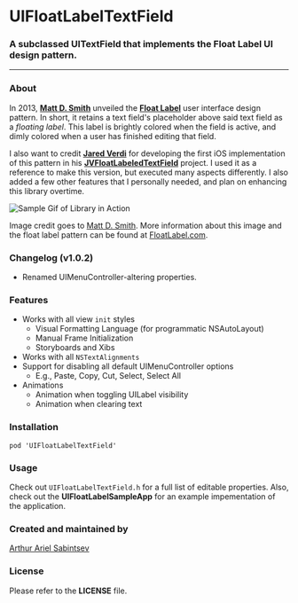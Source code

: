 # UIFloatLabelTextField
### A subclassed UITextField that implements the Float Label UI design pattern. 
___

### About
In 2013, [**Matt D. Smith**](http://twitter.com/mds) unveiled the **[Float Label](http://www.floatlabel.com)** user interface design pattern. In short, it retains a text field's placeholder above said text field as a *floating label*. This label is brightly colored when the field is active, and dimly colored when a user has finished editing that field. 

I also want to credit [**Jared Verdi**](http://twitter.com/jverdi) for developing the first iOS implementation of this pattern in his [**JVFloatLabeledTextField**](https://github.com/jverdi/JVFloatLabeledTextField) project. I used it as a reference to make this version, but executed many aspects differently. I also added a few other features that I personally needed, and plan on enhancing this library overtime.

![Sample Gif of Library in Action](http://d13yacurqjgara.cloudfront.net/users/6410/screenshots/1254439/form-animation-_gif_.gif)

Image credit goes to [Matt D. Smith](http://twitter.com/mds). More information about this image and the float label pattern can be found at [FloatLabel.com](http://www.floatlabel.com).

### Changelog (v1.0.2)
- Renamed UIMenuController-altering properties.

### Features
- Works with all view `init` styles
	- Visual Formatting Language (for programmatic NSAutoLayout)
	- Manual Frame Initialization
	- Storyboards and Xibs
- Works with all `NSTextAlignments`
- Support for disabling all default UIMenuController options
	- E.g., Paste, Copy, Cut, Select, Select All
- Animations
	- Animation when toggling UILabel visibility
	- Animation when clearing text

### Installation
```
pod 'UIFloatLabelTextField'
```

### Usage
Check out `UIFloatLabelTextField.h` for a full list of editable properties. Also, check out the **UIFloatLabelSampleApp** for an example impementation of the application.

### Created and maintained by
[Arthur Ariel Sabintsev](http://www.sabintsev.com/) 

### License
Please refer to the **LICENSE** file.
